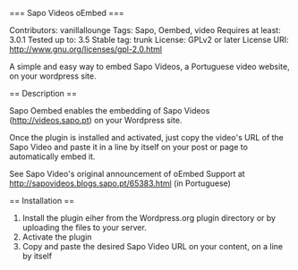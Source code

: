 === Sapo Videos oEmbed ===

Contributors: vanillallounge
Tags: Sapo, Oembed, video
Requires at least: 3.0.1
Tested up to: 3.5
Stable tag: trunk
License: GPLv2 or later
License URI: http://www.gnu.org/licenses/gpl-2.0.html

A simple and easy way to embed Sapo Videos, a Portuguese video website, on your wordpress site.

== Description ==

Sapo Oembed enables the embedding of Sapo Videos (http://videos.sapo.pt) on your Wordpress site. 

Once the plugin is installed and activated, just copy the video's URL of the Sapo Video and paste it in a line by itself on your post or page to automatically embed it.

See Sapo Video's original announcement of oEmbed Support at http://sapovideos.blogs.sapo.pt/65383.html (in Portuguese)

== Installation ==

1. Install the plugin eiher from the Wordpress.org plugin directory or by uploading the files to your server.
2. Activate the plugin
3. Copy and paste the desired Sapo Video URL on your content, on a line by itself
